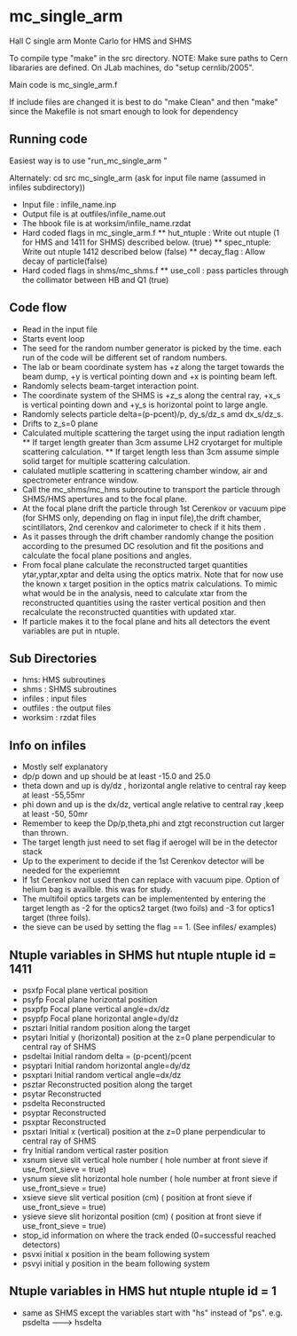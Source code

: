 mc_single_arm
==============

Hall C single arm Monte Carlo for HMS and SHMS 



To compile type "make" in the src directory.
NOTE: Make sure paths to Cern libararies are defined.
On JLab machines, do "setup cernlib/2005".

Main code is mc_single_arm.f

If include files are changed it is best to do "make Clean" and then "make"
since the Makefile is not smart enough to look for dependency

Running code
------------

Easiest way is to use "run_mc_single_arm <filename>"

Alternately:
cd src
mc_single_arm 
(ask for input file name (assumed in infiles subdirectory))

* Input file : infile_name.inp
* Output file is at outfiles/infile_name.out 
* The hbook file is at worksim/infile_name.rzdat
* Hard coded flags in mc_single_arm.f 
** hut_ntuple : Write out ntuple (1 for HMS and 1411 for SHMS) described below. (true)
** spec_ntuple: Write out ntuple 1412 described below (false)
** decay_flag :	Allow decay of particle(false)
* Hard coded flags in shms/mc_shms.f 
** use_coll  : pass particles through the collimator between HB and Q1 (true)

Code flow
--------- 
* Read in the input file
* Starts event loop
* The seed for the random number generator is picked by the time. each run of the code will be different set of random numbers.
* The lab or beam coordinate system has +z along the target towards the beam dump, +y is vertical pointing down and +x is pointing beam left.
* Randomly selects beam-target interaction point.
* The coordinate system of the SHMS is +z_s along the central ray, +x_s is vertical pointing down and +y_s is horizontal point to large angle. 
* Randomly selects particle delta=(p-pcent)/p, dy_s/dz_s amd dx_s/dz_s.
* Drifts to z_s=0 plane
* Calculated multiple scattering the target using the input radiation length
** If target length greater than 3cm assume LH2 cryotarget for multiple scattering calculation.
**  If target length less than 3cm assume simple solid target for multiple scattering calculation.
* calulated mutliple scattering in scattering chamber window, air and spectrometer entrance window.
* Call the mc_shms/mc_hms subroutine to transport the particle through SHMS/HMS apertures and to the focal plane.
* At the focal plane drift the particle through  1st Cerenkov or vacuum pipe (for SHMS only, depending on flag in input file),the drift chamber, scintillators, 2nd cerenkov and calorimeter to check if it hits them . 
* As it passes through the drift chamber randomly change the position according to the presumed DC resolution and fit the positions and calculate the focal plane positions and angles.
* From focal plane calculate the reconstructed target quantities ytar,yptar,xptar and delta using the optics matrix. Note that for now use the known x target position in the optics matrix calculations. To mimic what would be in the analysis, need to calculate xtar from the reconstructed quantities using the raster vertical position and then recalculate the reconstructed quantities with updated xtar.
* If particle makes it to the focal plane and hits all detectors the event variables are put in ntuple.



Sub Directories
---------------
* hms: HMS subroutines
* shms  : SHMS subroutines
* infiles : input files
* outfiles : the output files 
* worksim : rzdat files

Info on infiles
---------------
* Mostly self explanatory
* dp/p down and up should be at least -15.0 and 25.0 
* theta down and up is dy/dz , horizontal angle relative to central ray keep at least -55,55mr
* phi down and up is the dx/dz, vertical angle relative to central ray ,keep at least -50, 50mr
* Remember to keep the Dp/p,theta,phi and ztgt reconstruction cut larger than thrown. 
* The target length just need to set flag if aerogel will be in the detector stack
* Up to the experiment to decide if the 1st Cerenkov detector will be needed for the experiemnt
* If 1st Cerenkov not used then can replace with vacuum pipe. Option of helium bag is availble. this was for study.
* The multifoil optics targets can be implementented by entering the target length as -2 for the optics2 target (two foils) and -3 for optics1 target (three foils).
* the sieve can be used by setting the flag == 1. (See infiles/ examples)
 
Ntuple variables in SHMS hut ntuple ntuple id = 1411 
---------------------
* psxfp  Focal plane vertical position 
* psyfp  Focal plane horizontal position
* psxpfp Focal plane vertical angle=dx/dz
* psypfp Focal plane horizontal angle=dy/dz
* psztari  Initial random position along the target
* psytari  Initial y (horizontal) position at the z=0 plane perpendicular to central ray of SHMS
* psdeltai Initial random  delta = (p-pcent)/pcent
* psyptari Initial random  horizontal angle=dy/dz
* psxptari Initial random  vertical angle=dx/dz
* psztar  Reconstructed position along the target
* psytar   Reconstructed 
* psdelta   Reconstructed 
* psyptar  Reconstructed 
* psxptar Reconstructed 
* psxtari  Initial x (vertical) position at the z=0 plane perpendicular to central ray of SHMS
* fry   Initial random vertical raster position
* xsnum   sieve slit vertical hole number ( hole number at front sieve if use_front_sieve = true)
* ysnum   sieve slit horizontal hole number ( hole number at front sieve if use_front_sieve = true)
* xsieve   sieve slit vertical position (cm)  ( position at front sieve if use_front_sieve = true)
* ysieve   sieve slit horizontal position (cm) ( position at front sieve if use_front_sieve = true)
* stop_id information on where the track ended (0=successful reached detectors)
* psvxi initial x position in the beam following system
* psvyi initial y position in the beam following system

Ntuple variables in HMS hut ntuple ntuple id = 1 
---------------------
* same as SHMS except the variables start with "hs" instead of "ps". e.g. psdelta ---> hsdelta 
